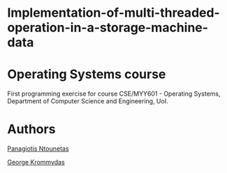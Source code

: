 # Implementation-of-multi-threaded-operation-in-a-storage-machine-data

# Operating Systems course
First programming exercise for course CSE/MYY601 - Operating Systems, Department of Computer Science and Engineering, UoI.
# Authors

[Panagiotis Ntounetas](https://github.com/panagiotisd)

[George Krommydas](https://github.com/GeoKrom)
